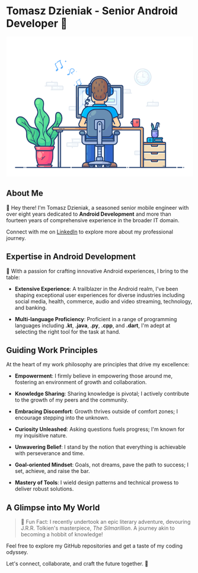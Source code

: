 # Tomasz Dzieniak - Senior Android Developer 👋

![Coding GIF](https://github.com/tommus/tommus/blob/main/static/img/coding.gif?raw=true)

## About Me

💼 Hey there! I'm Tomasz Dzieniak, a seasoned senior mobile engineer with
over eight years dedicated to **Android Development** and more than fourteen
years of comprehensive experience in the broader IT domain.

Connect with me on [LinkedIn](https://www.linkedin.com/in/tomasz-dzieniak/)
to explore more about my professional journey.

## Expertise in Android Development

🚀 With a passion for crafting innovative Android experiences, I bring to the
table:

- **Extensive Experience**: A trailblazer in the Android realm, I've been
  shaping exceptional user experiences for diverse industries including social
  media, health, commerce, audio and video streaming, technology, and banking.

- **Multi-language Proficiency**: Proficient in a range of programming languages
  including **.kt**, **.java**, **.py**, **.cpp**, and **.dart**, I'm adept at
  selecting the right tool for the task at hand.

## Guiding Work Principles

At the heart of my work philosophy are principles that drive my excellence:

- **Empowerment**: I firmly believe in empowering those around me, fostering an
  environment of growth and collaboration.

- **Knowledge Sharing**: Sharing knowledge is pivotal; I actively contribute to
  the growth of my peers and the community.

- **Embracing Discomfort**: Growth thrives outside of comfort zones; I encourage
  stepping into the unknown.

- **Curiosity Unleashed**: Asking questions fuels progress; I'm known for my
  inquisitive nature.

- **Unwavering Belief**: I stand by the notion that everything is achievable
  with perseverance and time.

- **Goal-oriented Mindset**: Goals, not dreams, pave the path to success; I set,
  achieve, and raise the bar.

- **Mastery of Tools**: I wield design patterns and technical prowess to
  deliver robust solutions.

## A Glimpse into My World

> :book: Fun Fact: I recently undertook an epic literary adventure, devouring
> J.R.R. Tolkien's masterpiece, *The Silmarillion*. A journey akin to becoming a
> hobbit of knowledge!

Feel free to explore my GitHub repositories and get a taste of my coding
odyssey.

Let's connect, collaborate, and craft the future together. 🚀
